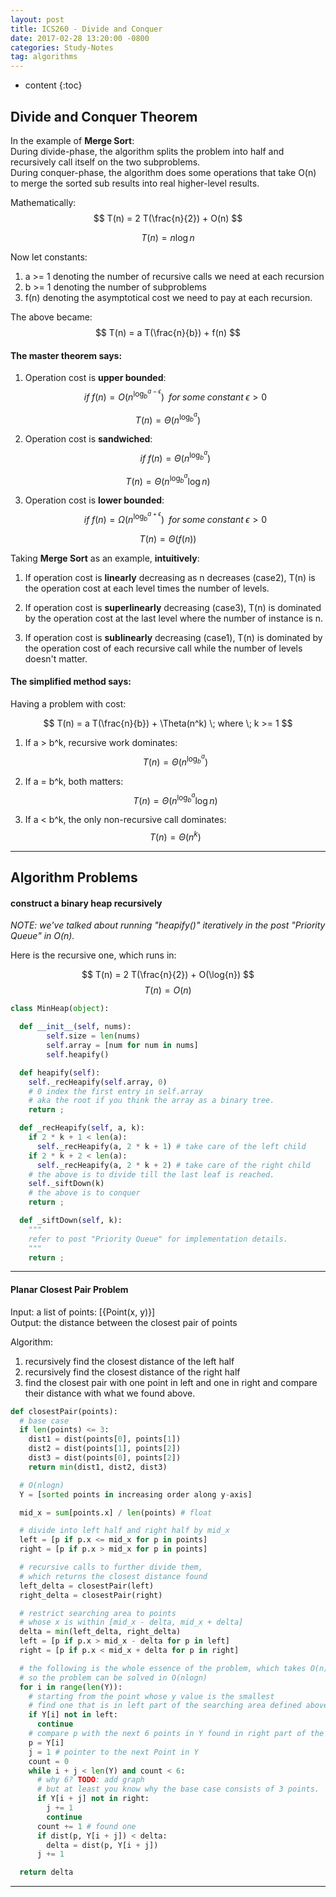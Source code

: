 ```yaml
---
layout: post
title: ICS260 - Divide and Conquer
date: 2017-02-28 13:20:00 -0800
categories: Study-Notes
tag: algorithms
---
```


* content
{:toc}



## Divide and Conquer Theorem

In the example of __Merge Sort__:  
During divide-phase, the algorithm splits the problem into half and recursively call itself on the two subproblems.   
During conquer-phase, the algorithm does some operations that take O(n) to merge the sorted sub results into real higher-level results.  

Mathematically:  
$$ T(n) = 2 T(\frac{n}{2}) + O(n) $$

$$ T(n) = n \log{n} $$


Now let constants:  
1. a >= 1 denoting the number of recursive calls we need at each recursion
2. b >= 1 denoting the number of subproblems
3. f(n) denoting the asymptotical cost we need to pay at each recursion.  

The above became:
$$ T(n) = a T(\frac{n}{b}) + f(n) $$

#### The master theorem says:  

1. Operation cost is __upper bounded__:
$$ if\;f(n) = O(n^{\log_{b}^{a - \epsilon}})\;\;for\;some\;constant\;\epsilon > 0 $$

$$ T(n) = \Theta(n^{\log_{b}^{a}}) $$

2. Operation cost is __sandwiched__:
$$ if\;f(n) = \Theta(n^{\log_{b}^{a}}) $$

$$ T(n) = \Theta(n^{\log_{b}^{a}} \log{n})$$

3. Operation cost is __lower bounded__:
$$ if\;f(n) = \Omega(n^{\log_{b}^{a + \epsilon}})\;\;for\;some\;constant\;\epsilon > 0 $$

$$ T(n) = \Theta(f(n)) $$

Taking __Merge Sort__ as an example, __intuitively__:

1. If operation cost is __linearly__ decreasing as n decreases (case2), T(n) is the operation cost at each level times the number of levels.  

2. If operation cost is __superlinearly__ decreasing (case3), T(n) is dominated by the operation cost at the last level where the number of instance is n.  

3. If operation cost is __sublinearly__ decreasing (case1), T(n) is dominated by the operation cost of each recursive call while the number of levels doesn't matter.  

#### The simplified method says:  

Having a problem with cost:  

$$ T(n) = a T(\frac{n}{b}) + \Theta(n^k) \; where \; k >= 1 $$

1. If a > b^k, recursive work dominates:
$$ T(n) = \Theta(n^{\log_{b}^{a}}) $$

2. If a = b^k, both matters:
$$ T(n) = \Theta(n^{\log_{b}^{a}} \log{n})$$

3. If a < b^k, the only non-recursive call dominates:
$$ T(n) = \Theta(n^k) $$

---

## Algorithm Problems

#### construct a binary heap recursively  

_NOTE: we've talked about running "heapify()" iteratively in the post "Priority Queue" in O(n)._

Here is the recursive one, which runs in:

$$ T(n) = 2 T(\frac{n}{2}) + O(\log{n}) $$
$$ T(n) = O(n) $$

``` python
class MinHeap(object):

  def __init__(self, nums):
		self.size = len(nums)
		self.array = [num for num in nums]
		self.heapify()

  def heapify(self):
    self._recHeapify(self.array, 0)
    # 0 index the first entry in self.array
    # aka the root if you think the array as a binary tree.
    return ;

  def _recHeapify(self, a, k):
    if 2 * k + 1 < len(a):
      self._recHeapify(a, 2 * k + 1) # take care of the left child
    if 2 * k + 2 < len(a):
      self._recHeapify(a, 2 * k + 2) # take care of the right child
    # the above is to divide till the last leaf is reached.
    self._siftDown(k)
    # the above is to conquer
    return ;

  def _siftDown(self, k):
    """
    refer to post "Priority Queue" for implementation details.
    """
  	return ;
```

---

#### Planar Closest Pair Problem

Input: a list of points: [{Point(x, y)}]  
Output: the distance between the closest pair of points

Algorithm:  
1. recursively find the closest distance of the left half
2. recursively find the closest distance of the right half
3. find the closest pair with one point in left and one in right and compare their distance with what we found above.


``` python
def closestPair(points):
  # base case
  if len(points) <= 3:
    dist1 = dist(points[0], points[1])
    dist2 = dist(points[1], points[2])
    dist3 = dist(points[0], points[2])
    return min(dist1, dist2, dist3)

  # O(nlogn)
  Y = [sorted points in increasing order along y-axis]

  mid_x = sum[points.x] / len(points) # float

  # divide into left half and right half by mid_x
  left = [p if p.x <= mid_x for p in points]
  right = [p if p.x > mid_x for p in points]

  # recursive calls to further divide them,
  # which returns the closest distance found
  left_delta = closestPair(left)
  right_delta = closestPair(right)

  # restrict searching area to points
  # whose x is within [mid_x - delta, mid_x + delta]
  delta = min(left_delta, right_delta)
  left = [p if p.x > mid_x - delta for p in left]
  right = [p if p.x < mid_x + delta for p in right]

  # the following is the whole essence of the problem, which takes O(n)
  # so the problem can be solved in O(nlogn)
  for i in range(len(Y)):
    # starting from the point whose y value is the smallest
    # find one that is in left part of the searching area defined above
    if Y[i] not in left:
      continue
    # compare p with the next 6 points in Y found in right part of the searching area
    p = Y[i]
    j = 1 # pointer to the next Point in Y
    count = 0
    while i + j < len(Y) and count < 6:
      # why 6? TODO: add graph
      # but at least you know why the base case consists of 3 points.
      if Y[i + j] not in right:
        j += 1
        continue
      count += 1 # found one
      if dist(p, Y[i + j]) < delta:
        delta = dist(p, Y[i + j])
      j += 1

  return delta

```

---

####

<!-- #################################### -->
<!-- #################################### -->
<!-- #################################### -->
<!-- #################################### -->
<!-- #################################### -->
<!-- #################################### -->
<!-- #################################### -->
<!-- #################################### -->
<!-- #################################### -->
<!-- #################################### -->
<!-- #################################### -->
<!-- #################################### -->
<!-- #################################### -->
<!-- #################################### -->
<!-- #################################### -->
<!-- #################################### -->
<!-- #################################### -->
<!-- #################################### -->
<!-- #################################### -->
<!-- #################################### -->
<!-- #################################### -->
<!-- #################################### -->
<!-- #################################### -->
<!-- #################################### -->
